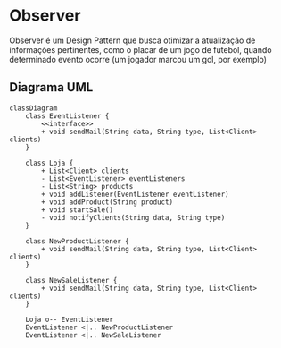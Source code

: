 # Observer

Observer é um Design Pattern que busca otimizar a atualização de informações pertinentes, como o placar de um jogo de
futebol, quando determinado evento ocorre (um jogador marcou um gol, por exemplo)

## Diagrama UML

```mermaid
classDiagram
    class EventListener {
        <<interface>>
        + void sendMail(String data, String type, List<Client> clients)
    }

    class Loja {
        + List<Client> clients
        - List<EventListener> eventListeners
        - List<String> products
        + void addListener(EventListener eventListener)
        + void addProduct(String product)
        + void startSale()
        - void notifyClients(String data, String type)
    }

    class NewProductListener {
        + void sendMail(String data, String type, List<Client> clients)
    }

    class NewSaleListener {
        + void sendMail(String data, String type, List<Client> clients)
    }

    Loja o-- EventListener
    EventListener <|.. NewProductListener
    EventListener <|.. NewSaleListener
```
